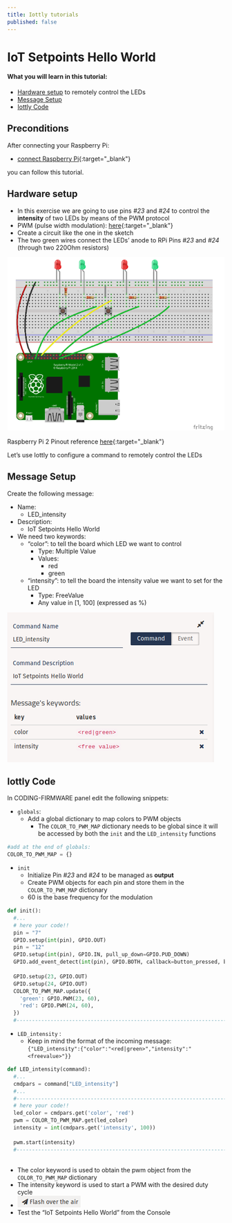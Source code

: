 ```yaml
---
title: Iottly tutorials
published: false
---
```


# IoT Setpoints Hello World

#### What you will learn in this tutorial:


- [Hardware setup](#hardware-setup) to remotely control the LEDs
- [Message Setup](#message-setup)
- [Iottly Code](#iottly-code)

## Preconditions

After connecting your Raspberry Pi:
- [connect Raspberry Pi](https://github.com/tomorrowdata/iottly-docs.github.io/blob/WIP/tutorial_connect_raspberrypi.md){:target="_blank"}  

you can follow this tutorial.



## Hardware setup 

- In this exercise we are going to use pins *#23* and *#24* to control the **intensity** of two LEDs by means of the PWM protocol
- PWM (pulse width modulation): [here](https://it.wikipedia.org/wiki/Pulse-width_modulation){:target="_blank"}
- Create a circuit like the one in the sketch
- The two green wires connect the LEDs’ anode to RPi Pins *#23* and *#24* (through two 220Ohm resistors)


![Alt text](/images/hardware_set_up3.png)


Raspberry Pi 2 Pinout reference [here](http://www.jameco.com/Jameco/workshop/circuitnotes/raspberry_pi_circuit_note_fig2a.jpg){:target="_blank"} 


Let’s use Iottly to configure  a command to remotely control the LEDs


## Message Setup


Create the following message:
- Name: 
  - LED_intensity
- Description: 
    - IoT Setpoints Hello World
- We need two keywords:
    - “color”: to tell the board which LED we want to control
      - Type: Multiple Value
      - Values:
        - red
        - green
    - “intensity”: to tell the board the intensity value we want to set for the LED
      - Type: FreeValue
      - Any value in [1, 100] (expressed as %)
      
      
![Alt text](/images/iottly_message_setup2.png)


## Iottly Code


In CODING-FIRMWARE panel edit the following snippets:
- ```globals```:
  - Add a global dictionary to map colors to PWM objects
    - The ```COLOR_TO_PWM_MAP``` dictionary needs to be global since it will be accessed by both the ```init``` and the ```LED_intensity``` functions

```python
#add at the end of globals:
COLOR_TO_PWM_MAP = {}
```    

- ```init```
  - Initialize Pin *#23* and *#24* to be managed as **output**
  - Create PWM objects for each pin and store them in the ```COLOR_TO_PWM_MAP``` dictionary
  - 60 is the base frequency for the modulation
  
```python
def init():
  #...
  # here your code!!
  pin = "7"
  GPIO.setup(int(pin), GPIO.OUT)
  pin = "12"
  GPIO.setup(int(pin), GPIO.IN, pull_up_down=GPIO.PUD_DOWN)
  GPIO.add_event_detect(int(pin), GPIO.BOTH, callback=button_pressed, bouncetime=200)
  
  GPIO.setup(23, GPIO.OUT)
  GPIO.setup(24, GPIO.OUT)  
  COLOR_TO_PWM_MAP.update({
    'green': GPIO.PWM(23, 60),
    'red': GPIO.PWM(24, 60),
  })    
  #-----------------------------------------------------------------------------#
```
  
- ```LED_intensity``` :
  - Keep in mind the format of the incoming message:
    ```{"LED_intensity":{"color":"<red|green>","intensity":"<freevalue>"}}```

```python
def LED_intensity(command):
  #...
  cmdpars = command["LED_intensity"]
  #...
  #-----------------------------------------------------------------------------#
  # here your code!!
  led_color = cmdpars.get('color', 'red')
  pwm = COLOR_TO_PWM_MAP.get(led_color)
  intensity = int(cmdpars.get('intensity', 100))
  
  pwm.start(intensity)
  #-----------------------------------------------------------------------------#
  
```
 
 
  - The color keyword is used to obtain the pwm object from the ```COLOR_TO_PWM_MAP``` dictionary
  - The intensity keyword is used to start a PWM with the desired duty cycle
- ![Alt text](/images/flash_botton.png)   
- Test the “IoT Setpoints Hello World” from the Console



